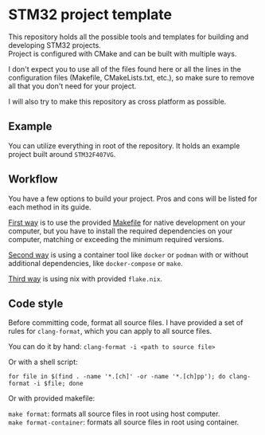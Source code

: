 # STM32 project template

This repository holds all the possible tools and templates for building and developing STM32 projects.  
Project is configured with CMake and can be built with multiple ways.  

I don't expect you to use all of the files found here or all the lines in the configuration files (Makefile, CMakeLists.txt, etc.), so make sure to remove all that you don't need for your project.  

I will also try to make this repository as cross platform as possible.  

## Example

You can utilize everything in root of the repository. It holds an example project built around `STM32F407VG`.

## Workflow

You have a few options to build your project. Pros and cons will be listed for each method in its guide.  

[First way](docs/build-native.md) is to use the provided [Makefile](Makefile) for native development on your computer, but you have to install the required dependencies on your computer, matching or exceeding the minimum required versions.  

[Second way](docs/build-container.md) is using a container tool like `docker` or `podman` with or without additional dependencies, like `docker-compose` or `make`.  

[Third way](docs/build-nix.md) is using nix with provided `flake.nix`.  

## Code style

Before committing code, format all source files. I have provided a set of rules for `clang-format`, which you can apply to all source files.  

You can do it by hand: `clang-format -i <path to source file>`  

Or with a shell script:  


```shell
for file in $(find . -name '*.[ch]' -or -name '*.[ch]pp'); do clang-format -i $file; done
```

Or with provided makefile:

`make format`: formats all source files in root using host computer.  
`make format-container`: formats all source files in root using container.  
